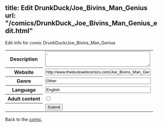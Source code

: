 title: Edit DrunkDuck/Joe_Bivins_Man_Genius
url: "/comics/DrunkDuck_Joe_Bivins_Man_Genius_edit.html"
---
Edit info for comic DrunkDuck/Joe_Bivins_Man_Genius

<form name="comic" action="http://gaepostmail.appspot.com/comic/" method="post">
<table class="comicinfo">
<tr>
<th>Description</th><td><textarea name="description" cols="40" rows="3">-</textarea></td>
</tr>
<tr>
<th>Website</th><td><input type="text" name="url" value="http://www.theduckwebcomics.com/Joe_Bivins_Man_Genius/" size="40"/></td>
</tr>
<tr>
<th>Genre</th><td><input type="text" name="genre" value="Other" size="40"/></td>
</tr>
<tr>
<th>Language</th><td><input type="text" name="language" value="English" size="40"/></td>
</tr>
<tr>
<th>Adult content</th><td><input type="checkbox" name="adult" value="adult" /></td>
</tr>
<tr>
<th></th><td>
<input type="hidden" name="comic" value="DrunkDuck_Joe_Bivins_Man_Genius" />
<input type="submit" name="submit" value="Submit" />
</td>
</tr>
</table>
</form>

Back to the [comic](DrunkDuck_Joe_Bivins_Man_Genius.html).
